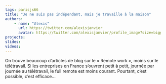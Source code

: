 ```yaml
---
tags: parisjs66
title: "Je ne suis pas indépendant, mais je travaille à la maison"
authors:
    - name: "Alexis"
      url: https://twitter.com/alexisjanvier
      avatar: https://twitter.com/alexisjanvier/profile_image?size=bigger
projects: 
slides: 
videos:
---
```

On trouve beaucoup d’articles de blog sur le « Remote work », moins sur le télétravail. Si les entreprises en France s’ouvrent petit à petit, journée par journée au télétravail, le full remote est moins courant. Pourtant, c’est possible, c’est efficace...
